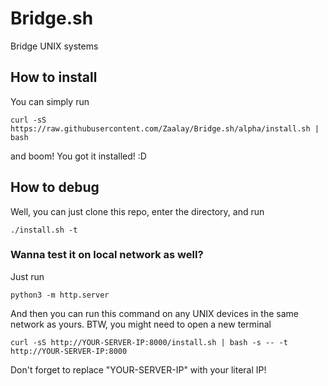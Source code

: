 # Bridge.sh
Bridge UNIX systems

## How to install
You can simply run
```
curl -sS https://raw.githubusercontent.com/Zaalay/Bridge.sh/alpha/install.sh | bash
```
and boom! You got it installed! :D

## How to debug
Well, you can just clone this repo, enter the directory, and run
```
./install.sh -t
```

### Wanna test it on local network as well?
Just run
```
python3 -m http.server
```
And then you can run this command on any UNIX devices in the same network
as yours. BTW, you might need to open a new terminal
```
curl -sS http://YOUR-SERVER-IP:8000/install.sh | bash -s -- -t http://YOUR-SERVER-IP:8000
```
Don't forget to replace "YOUR-SERVER-IP" with your literal IP!

